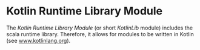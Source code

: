# Kotlin Runtime Library Module

The *Kotlin Runtime Library Module* (or short *KotlinLib* module) includes the scala runtime library. Therefore, it allows
for modules to be written in Kotlin (see www.kotlinlang.org).
